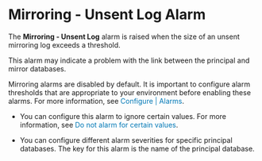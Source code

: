 ﻿<?xml version="1.0" encoding="utf-8"?>
<html xmlns:MadCap="http://www.madcapsoftware.com/Schemas/MadCap.xsd" MadCap:timeEstimate="0" MadCap:priority="0" MadCap:status="In Progress" MadCap:lastBlockDepth="4" MadCap:lastHeight="256" MadCap:lastWidth="697">
    <head><title></title>
    </head>
    <body>
        <h1>
            <MadCap:keyword term="alarms:Mirroring - Unsent Log;Mirroring - Unsent Log alarm" />Mirroring - Unsent Log Alarm</h1>
        <p>The <b>Mirroring - Unsent Log</b> alarm is raised when the size of an unsent mirroring log exceeds a threshold.</p>
        <p>This alarm may indicate a problem with the link between the principal and mirror databases.</p>
        <MadCap:snippetBlock src="../Resources/Snippets/SoSSE/Alarm_Title_Configure.flsnp">
        </MadCap:snippetBlock>
        <p>Mirroring alarms are disabled by default. It is important to configure alarm thresholds that are appropriate to your environment before enabling these alarms. <MadCap:xref href="../AlarmsDialog/configure_alarms.htm" class="ForMoreInfo_Heading">For more information, see <span style="color: #0078b6;" class="mcFormatColor">Configure | Alarms</span>.</MadCap:xref></p>
        <ul>
            <li class="Note">You can configure  this alarm to ignore certain values. <MadCap:xref href="../AlarmsDialog/configure_alarm_ignorevalues.htm" class="ForMoreInfo_Heading">For more information, see <span style="color: #0078b6;" class="mcFormatColor">Do not alarm for certain values</span>.</MadCap:xref></li>
        </ul>
        <ul>
            <li class="Note">You can configure different alarm severities for specific principal databases.              <MadCap:snippetText src="../Resources/Snippets/SoSSE/Alarm_SeeKeyedAlarmsref.flsnp" /> The key for this alarm is the name of the principal database.</li>
        </ul>
    </body>
</html>